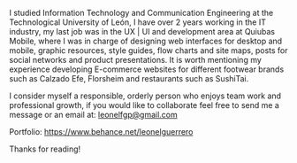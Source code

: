 I studied Information Technology and Communication Engineering at the Technological University of León, I have over 2 years working in the IT industry, 
my last job was in the UX | UI and development area at Quiubas Mobile, where I was in charge of designing web interfaces for desktop and mobile, graphic resources,
style guides, flow charts and site maps, posts for social networks and product presentations. It is worth mentioning my experience developing E-commerce websites 
for different footwear brands such as Calzado Efe, Florsheim and restaurants such as SushiTai.

I consider myself a responsible, orderly person who enjoys team work and professional growth, if you would like to collaborate feel free to send me a message or 
an email at: leonelfgp@gmail.com

Portfolio:
https://www.behance.net/leonelguerrero

Thanks for reading! 

<!---
leonelfgp/leonelfgp is a ✨ special ✨ repository because its `README.md` (this file) appears on your GitHub profile.
You can click the Preview link to take a look at your changes.
--->
